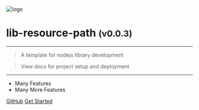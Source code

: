 <!-- _coverpage.md -->

![logo](media/lib-resource-path-banner-large.png)

# lib-resource-path <small>(v0.0.3)</small>

<hr>

> A template for nodejs library development

> View docs for project setup and deployment

<hr>

- Many Features
- Many More Features

[GitHub](https://github.com/liquicode/lib-resource-path)
[Get Started](external/readme.md)


<!-- background image -->
<!-- ![]() -->

<!-- background color -->
<!-- ![color](#cceeff) -->
<!-- ![color](#2980B9) -->
